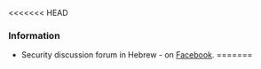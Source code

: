 <<<<<<< HEAD
### Information
* Security discussion forum in Hebrew - on [Facebook](https://www.facebook.com/groups/owasp.il/).
=======
<!--* Security discussion forum in Hebrew - on [Facebook](https://www.facebook.com/groups/owasp.il/).
>>>>>>> 879c44900ec8cc191cc77aa15a28da38cf6e5e5f
* [LinkedIn Group](https://www.linkedin.com/groups/39702) for networking and announcements.
* [Chat room](https://owasp.slack.com/messages/chapter-israel/) for security in Hebrew.
* [Twitter](https://twitter.com/OWASP_IL) account.
* [Sponsorship opportunities](https://www.owasp.org/index.php/Local_Chapter_Supporter), including \#AppSecIL conference sponsorship.
* [Ongoing Meetings and socialization on Meetup](http://www.meetup.com/OWASP-Israel/).
If you have anything else on your mind, please speak up\! Contact [Ori Troyna](mailto:ori.troyna@owasp.org) with any ideas you have.-->